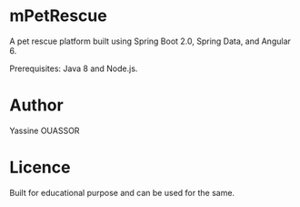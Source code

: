 # mPetRescue

A pet rescue platform built using Spring Boot 2.0, Spring Data, and Angular 6.

Prerequisites: Java 8 and Node.js.

# Author
Yassine OUASSOR

# Licence
Built for educational purpose and can be used for the same.
